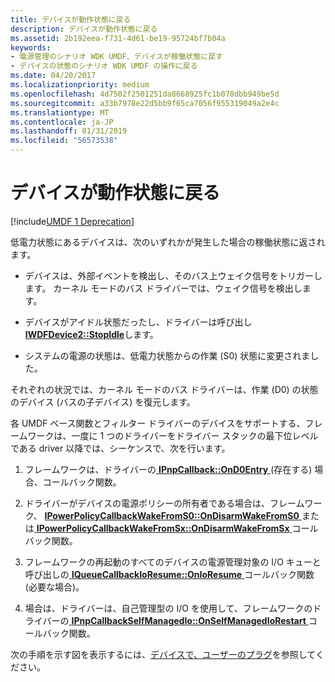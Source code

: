 ```yaml
---
title: デバイスが動作状態に戻る
description: デバイスが動作状態に戻る
ms.assetid: 2b192eea-f731-4d61-be19-95724bf7b04a
keywords:
- 電源管理のシナリオ WDK UMDF、デバイスが稼働状態に戻す
- デバイスの状態のシナリオ WDK UMDF の操作に戻る
ms.date: 04/20/2017
ms.localizationpriority: medium
ms.openlocfilehash: 4d7502f2501251da8668925fc1b070dbb949be5d
ms.sourcegitcommit: a33b7978e22d5bb9f65ca7056f955319049a2e4c
ms.translationtype: MT
ms.contentlocale: ja-JP
ms.lasthandoff: 01/31/2019
ms.locfileid: "56573538"
---
```

# <a name="a-device-returns-to-its-working-state"></a>デバイスが動作状態に戻る


[!include[UMDF 1 Deprecation](../umdf-1-deprecation.md)]

低電力状態にあるデバイスは、次のいずれかが発生した場合の稼働状態に返されます。

-   デバイスは、外部イベントを検出し、そのバス上ウェイク信号をトリガーします。 カーネル モードのバス ドライバーでは、ウェイク信号を検出します。

-   デバイスがアイドル状態だったし、ドライバーは呼び出し[ **IWDFDevice2::StopIdle**](https://msdn.microsoft.com/library/windows/hardware/ff556948)します。

-   システムの電源の状態は、低電力状態からの作業 (S0) 状態に変更されました。

それぞれの状況では、カーネル モードのバス ドライバーは、作業 (D0) の状態のデバイス (バスの子デバイス) を復元します。

各 UMDF ベース関数とフィルター ドライバーのデバイスをサポートする、フレームワークは、一度に 1 つのドライバーをドライバー スタックの最下位レベルである driver 以降では、シーケンスで、次を行います。

1.  フレームワークは、ドライバーの[ **IPnpCallback::OnD0Entry** ](https://msdn.microsoft.com/library/windows/hardware/ff556799) (存在する) 場合、コールバック関数。

2.  ドライバーがデバイスの電源ポリシーの所有者である場合は、フレームワーク、 [ **IPowerPolicyCallbackWakeFromS0::OnDisarmWakeFromS0** ](https://msdn.microsoft.com/library/windows/hardware/ff556819)または[ **IPowerPolicyCallbackWakeFromSx::OnDisarmWakeFromSx** ](https://msdn.microsoft.com/library/windows/hardware/ff556828)コールバック関数。

3.  フレームワークの再起動のすべてのデバイスの電源管理対象の I/O キューと呼び出しの[ **IQueueCallbackIoResume::OnIoResume** ](https://msdn.microsoft.com/library/windows/hardware/ff556865)コールバック関数 (必要な場合)。

4.  場合は、ドライバーは、自己管理型の I/O を使用して、フレームワークのドライバーの[ **IPnpCallbackSelfManagedIo::OnSelfManagedIoRestart** ](https://msdn.microsoft.com/library/windows/hardware/ff556785)コールバック関数。

次の手順を示す図を表示するには、[デバイスで、ユーザーのプラグ](a-user-plugs-in-a-device.md)を参照してください。

 

 





